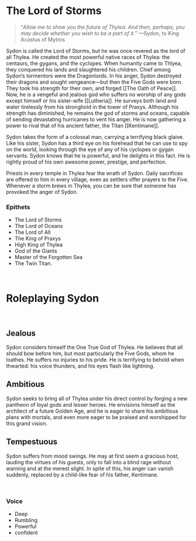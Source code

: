 # The Lord of Storms

>“*Allow me to show you the future of Thylea. And then, perhaps, you may decide whether you wish to be a part of it.*”
—Sydon, to King Acastus of Mytros

Sydon is called the Lord of Storms, but he was once revered as the lord of all Thylea. He created the most powerful native races of Thylea: the centaurs, the gygans, and the cyclopes. When humanity came to Thlyea, they conquered his lands and slaughtered his children. Chief among Sydon’s tormentors were the Dragonlords. In his anger, Sydon destroyed their dragons and sought vengeance—but then the Five Gods were born. They took his strength for their own, and forged [[The Oath of Peace]]. Now, he is a vengeful and jealous god who suffers no worship of any gods except himself or his sister-wife [[Lutheria]]. He surveys both land and water tirelessly from his stronghold in the tower of Praxys. Although his strength has diminished, he remains the god of storms and oceans, capable of sending devastating hurricanes to vent his anger. He is now gathering a power to rival that of his ancient father, the Titan [[Kentimane]].

Sydon takes the form of a colossal man, carrying a terrifying black glaive. Like his sister, Sydon has a third eye on his forehead that he can use to spy on the world, looking through the eye of any of his cyclopes or gygan servants. Sydon knows that he is powerful, and he delights in this fact. He is rightly proud of his own awesome power, prestige, and perfection.

Priests in every temple in Thylea fear the wrath of Sydon. Daily sacrifices are offered to him in every village, even as settlers offer prayers to the Five. Whenever a storm brews in Thylea, you can be sure that someone has provoked the anger of Sydon.

### Epithets
- The Lord of Storms
- The Lord of Oceans
- The Lord of All
- The King of Praxys
- High King of Thylea
- God of the Giants
- Master of the Forgotten Sea
- The Twin Titan.

&nbsp;

# Roleplaying Sydon
&nbsp;
## Jealous
Sydon considers himself the One True God of Thylea. He believes that all should bow before him, but most particularly the Five Gods, whom he loathes. He suffers no injuries to his pride. He is terrifying to behold when thwarted: his voice thunders, and his eyes flash like lightning.
## Ambitious
Sydon seeks to bring all of Thylea under his direct control by forging a new pantheon of loyal gods and lesser heroes. He envisions himself as the architect of a future Golden Age, and he is eager to share his ambitious plans with mortals, and even more eager to be praised and worshipped for this grand vision.
## Tempestuous
Sydon suffers from mood swings. He may at first seem a gracious host, lauding the virtues of his guests, only to fall into a blind rage without warning and at the merest slight. In spite of this, his anger can vanish suddenly, replaced by a child-like fear of his father, Kentimane.

&nbsp;

### Voice
- Deep
- Rumbling
- Powerful
- confident
